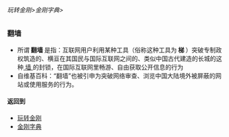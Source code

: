 ###### 玩转金刚>金刚字典>

### 翻墙
- 所谓<strong> 翻墙 </strong>是指：互联网用户利用某种工具（俗称这种工具为<strong> 梯 </strong>）突破专制政权筑造的、横亘在其国民与国际互联网之间的、类似中国古代建造的长城的这种[ 墙 ]()的封锁，在国际互联网里畅游、自由获取公开信息的行为
- 自维基百科：“翻墙”也被引申为突破网络审查、浏览中国大陆境外被屏蔽的网站或使用服务的行为。

#### 返回到
- [玩转金刚](https://github.com/a2zitpro/web/blob/master/LadderFree/A.md)
- [金刚字典](https://github.com/a2zitpro/web/blob/master/LadderFree/kkDictionary/KKDictionary.md)

